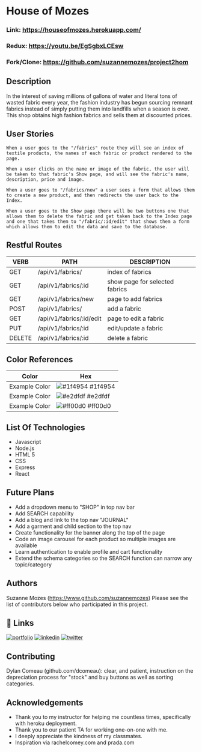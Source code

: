 
# House of Mozes 
### Link: https://houseofmozes.herokuapp.com/
### Redux: https://youtu.be/EgSgbxLCEsw
### Fork/Clone: https://github.com/suzannemozes/project2hom


## Description
In the interest of saving millions of gallons of water and literal tons of wasted fabric every year, the fashion industry has begun sourcing remnant fabrics instead of simply putting them into landfills when a season is over. This shop obtains high fashion fabrics and sells them at discounted prices.


## User Stories

    When a user goes to the "/fabrics" route they will see an index of textile products, the names of each fabric or product rendered to the page.

    When a user clicks on the name or image of the fabric, the user will be taken to that fabric's Show page, and will see the fabric's name, description, price and image.

    When a user goes to "/fabrics/new" a user sees a form that allows them to create a new product, and then redirects the user back to the Index.

    When a user goes to the Show page there will be two buttons one that allows them to delete the fabric and get taken back to the Index page and one that takes them to "/fabric/:id/edit" that shows them a form which allows them to edit the data and save to the database.

## Restful Routes

   VERB 		 | 		  PATH 		 |  	 DESCRIPTION
------------ | ------------- | -------------------
GET | /api/v1/fabrics/ | index of fabrics |
GET | /api/v1/fabrics/:id | show page for selected fabrics |
GET | /api/v1/fabrics/new | page to add fabrics |
POST | /api/v1/fabrics/ | add a fabric |
GET | /api/v1/fabrics/:id/edit | page to edit a fabric |
PUT | /api/v1/fabrics/:id | edit/update a fabric |
DELETE | /api/v1/fabrics/:id | delete a fabric |

## Color References

| Color             | Hex                                                                |
| ----------------- | ------------------------------------------------------------------ |
| Example Color | ![#1f4954](https://via.placeholder.com/10/1f4954?text=+) #1f4954 |
| Example Color | ![#e2dfdf](https://via.placeholder.com/10/e2dfdf?text=+) #e2dfdf |
| Example Color | ![#ff00d0](https://via.placeholder.com/10/ff00d0?text=+) #ff00d0 |

##  List Of Technologies

* Javascript
* Node.js
* HTML 5
* CSS
* Express
* React

## Future Plans

* Add a dropdown menu to "SHOP" in top nav bar
* Add SEARCH capability
* Add a blog and link to the top nav "JOURNAL"
* Add a garment and child section to the top nav
* Create functionality for the banner along the top of the page
* Code an image carousel for each product so multiple images are available
* Learn authentication to enable profile and cart functionality
* Extend the schema categories so the SEARCH function can narrow any topic/category

## Authors

Suzanne Mozes (https://www.github.com/suzannemozes)
Please see the list of contributors below who participated in this project.

## 🔗 Links
[![portfolio](https://img.shields.io/badge/my_portfolio-000?style=for-the-badge&logo=ko-fi&logoColor=white)](https://suzannemozes.com)
[![linkedin](https://img.shields.io/badge/linkedin-0A66C2?style=for-the-badge&logo=linkedin&logoColor=white)](https://www.linkedin.com/in/suzannemozes)
[![twitter](https://img.shields.io/badge/twitter-1DA1F2?style=for-the-badge&logo=twitter&logoColor=white)](https://twitter.com/suzannemozes)

## Contributing

Dylan Comeau (github.com/dcomeau): clear, and patient, instruction on the depreciation process for "stock" and buy buttons as well as sorting categories.

## Acknowledgements
*  Thank you to my instructor for helping me countless times, specifically with heroku deployment.
*  Thank you to our patient TA for working one-on-one with me.
*  I deeply appreciate the kindness of my classmates.
*  Inspiration via rachelcomey.com and prada.com

